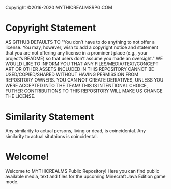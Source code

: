 Copyright ©2016-2020 MYTHICREALMSRPG.COM

# Copyright Statement
AS GITHUB DEFAULTS TO "You don’t have to do anything to not offer a license. You may, however, wish to add a copyright notice and statement that you are not offering any license in a prominent place (e.g., your project’s README) so that users don’t assume you made an oversight." WE WOULD LIKE TO INFORM YOU THAT ANY FILES/MEDIA/TEXT/CONCEPT ART OR OTHER ASSETS INCLUDED IN THIS REPOSITORY CANNOT BE USED/COPIED/SHARED WITHOUT HAVING PERMISSION FROM REPOSITORY OWNERS.
YOU CAN NOT CREATE DERIATIVES, UNLESS YOU WERE ACCEPTED INTO THE TEAM!
THIS IS INTENTIONAL CHOICE, FUTHER CONTRIBUTIONS TO THIS REPOSITORY WILL MAKE US CHANGE THE LICENSE.

# Similarity Statement
Any similarity to actual persons, living or dead, is coincidental. Any similarity to actual situtaions is coincidental.

# Welcome!
Welcome to MYTHICREALMS Public Repository!
Here you can find public available media, text and files for the upcoming Minecraft Java Edition game mode.
